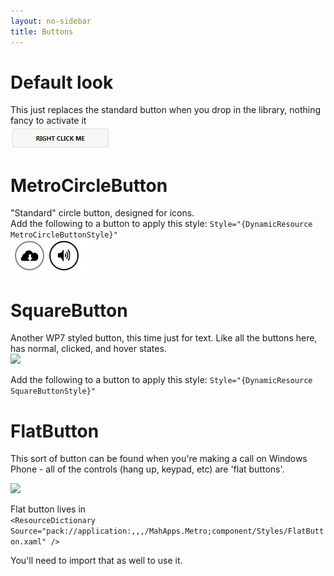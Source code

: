 ```yaml
---
layout: no-sidebar
title: Buttons
---
```


# Default look

This just replaces the standard button when you drop in the library, nothing fancy to activate it    
![](/images/08_RegularButton.png)

# MetroCircleButton

"Standard" circle button, designed for icons.  
Add the following to a button to apply this style: `Style="{DynamicResource MetroCircleButtonStyle}"`  
![](/images/07_CircleButtons.png)

# SquareButton 

Another WP7 styled button, this time just for text. Like all the buttons here, has normal, clicked, and hover states.  
![](http://images.theleagueofpaul.com/squarebutton04.png)  

Add the following to a button to apply this style: `Style="{DynamicResource SquareButtonStyle}"`

# FlatButton

This sort of button can be found when you're making a call on Windows Phone - all of the controls (hang up, keypad, etc) are 'flat buttons'.  

![](http://images.theleagueofpaul.com/flatbutton04.png)  

Flat button lives in   
`<ResourceDictionary Source="pack://application:,,,/MahApps.Metro;component/Styles/FlatButton.xaml" />`

You'll need to import that as well to use it.



